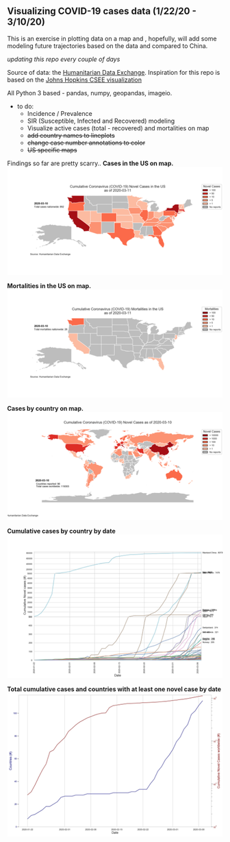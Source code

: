
## Visualizing COVID-19 cases data (1/22/20 - 3/10/20)
This is an exercise in plotting data on a map and , hopefully, will add some modeling future trajectories based on the data and compared to China. 

*updating this repo every couple of days*

Source of data: the [Humanitarian Data Exchange](http://data.humdata.org). 
Inspiration for this repo is based on the [Johns Hopkins CSEE visualization](https://data.humdata.org/dataset/novel-coronavirus-2019-ncov-cases#metadata-0)

All Python 3 based - pandas, numpy, geopandas, imageio.  

* to do: 
    * Incidence / Prevalence
    * SIR (Susceptible, Infected and Recovered) modeling
    * Visualize active cases (total - recovered) and mortalities on map
    * ~~add country names to lineplots~~
    * ~~change case number annotations to color~~
    * ~~US specific maps~~
    
Findings so far are pretty scarry.. 
**Cases in the US on map.**
![Case by Map](/figures/forReadme/USMap_2020-03-10.png)

**Mortalities in the US on map.**
![Case by Map](/figures/forReadme/USMap_mortalities_2020-03-10.png)

**Cases by country on map.**
![Case by Map](/figures/forReadme/worldMap_2020-03-10.png)

**Cumulative cases by country by date**
![Cumulative Cases](/figures/forReadme/cumulativeCases.jpg)

**Total cumulative cases and countries with at least one novel case by date**
![Cumulative Countries](/figures/forReadme/cumulativeCountries.jpg)

